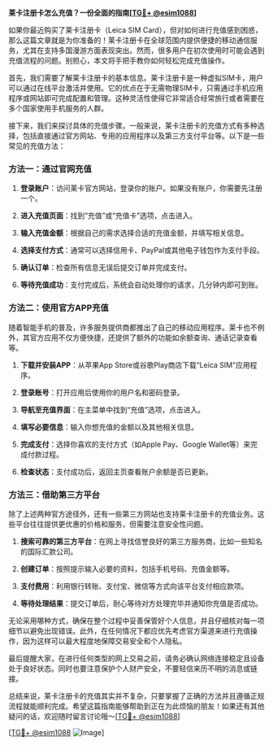 **莱卡注册卡怎么充值？一份全面的指南[[TG💪+ @esim1088](https://t.me/s/esim1088)]**

如果你最近购买了莱卡注册卡（Leica SIM Card），但对如何进行充值感到困惑，那么这篇文章就是为你准备的！莱卡注册卡在全球范围内提供便捷的移动通信服务，尤其在支持多国漫游方面表现突出。然而，很多用户在初次使用时可能会遇到充值流程的问题。别担心，本文将手把手教你如何轻松完成充值操作。

首先，我们需要了解莱卡注册卡的基本信息。莱卡注册卡是一种虚拟SIM卡，用户可以通过在线平台激活并使用。它的优点在于无需物理SIM卡，只需通过手机应用程序或网站即可完成配置和管理。这种灵活性使得它非常适合经常旅行或者需要在多个国家使用手机服务的人群。

接下来，我们来探讨具体的充值步骤。一般来说，莱卡注册卡的充值方式有多种选择，包括直接通过官方网站、专用的应用程序以及第三方支付平台等。以下是一些常见的充值方法：

### 方法一：通过官网充值

1. **登录账户**：访问莱卡官方网站，登录你的账户。如果没有账户，你需要先注册一个。
   
2. **进入充值页面**：找到“充值”或“充值卡”选项，点击进入。

3. **输入充值金额**：根据自己的需求选择合适的充值金额，并填写相关信息。

4. **选择支付方式**：通常可以选择信用卡、PayPal或其他电子钱包作为支付手段。

5. **确认订单**：检查所有信息无误后提交订单并完成支付。

6. **等待充值成功**：支付完成后，系统会自动处理你的请求，几分钟内即可到账。

### 方法二：使用官方APP充值

随着智能手机的普及，许多服务提供商都推出了自己的移动应用程序。莱卡也不例外，其官方应用不仅方便快捷，还提供了额外的功能如余额查询、通话记录查看等。

1. **下载并安装APP**：从苹果App Store或谷歌Play商店下载“Leica SIM”应用程序。

2. **登录账号**：打开应用后使用你的用户名和密码登录。

3. **导航至充值界面**：在主菜单中找到“充值”选项，点击进入。

4. **填写必要信息**：输入你想充值的金额以及其他相关信息。

5. **完成支付**：选择你喜欢的支付方式（如Apple Pay、Google Wallet等）来完成付款过程。

6. **检查状态**：支付成功后，返回主页查看账户余额是否已更新。

### 方法三：借助第三方平台

除了上述两种官方途径外，还有一些第三方网站也支持莱卡注册卡的充值业务。这些平台往往提供更优惠的价格和服务，但需要注意安全性问题。

1. **搜索可靠的第三方平台**：在网上寻找信誉良好的第三方服务商，比如一些知名的国际汇款公司。

2. **创建订单**：按照提示输入必要的资料，包括手机号码、充值金额等。

3. **支付费用**：利用银行转账、支付宝、微信等方式向该平台支付相应款项。

4. **等待处理结果**：提交订单后，耐心等待对方处理完毕并通知你充值是否成功。

无论采用哪种方式，确保在整个过程中妥善保管好个人信息，并且仔细核对每一项细节以避免出现错误。此外，在任何情况下都应优先考虑官方渠道来进行充值操作，因为这样可以最大程度地保障交易安全和个人隐私。

最后提醒大家，在进行任何类型的网上交易之前，请务必确认网络连接稳定且设备处于良好状态。同时也要注意保护个人财产安全，不要轻信来历不明的消息或链接。

总结来说，莱卡注册卡的充值其实并不复杂，只要掌握了正确的方法并且遵循正规流程就能顺利完成。希望这篇指南能够帮助到正在为此烦恼的朋友！如果还有其他疑问的话，欢迎随时留言讨论哦～[[TG💪+ @esim1088](https://t.me/s/esim1088)]

[[TG💪+ @esim1088](https://t.me/s/esim1088) ![Image](https://i.postimg.cc/4NQfJmqS/Snipaste-2025-05-13-00-14-12.png)]